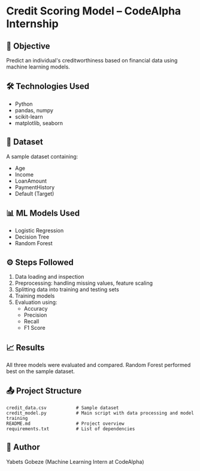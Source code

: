 # Credit Scoring Model – CodeAlpha Internship

## 📌 Objective

Predict an individual's creditworthiness based on financial data using machine learning models.

## 🛠️ Technologies Used

- Python
- pandas, numpy
- scikit-learn
- matplotlib, seaborn

## 📁 Dataset

A sample dataset containing:

- Age
- Income
- LoanAmount
- PaymentHistory
- Default (Target)

## 📊 ML Models Used

- Logistic Regression
- Decision Tree
- Random Forest

## ⚙️ Steps Followed

1. Data loading and inspection
2. Preprocessing: handling missing values, feature scaling
3. Splitting data into training and testing sets
4. Training models
5. Evaluation using:
   - Accuracy
   - Precision
   - Recall
   - F1 Score

## 📈 Results

All three models were evaluated and compared. Random Forest performed best on the sample dataset.

## 📤 Project Structure

```
credit_data.csv           # Sample dataset
credit_model.py           # Main script with data processing and model training
README.md                 # Project overview
requirements.txt          # List of dependencies
```

## 🧠 Author

Yabets Gobeze (Machine Learning Intern at CodeAlpha)

